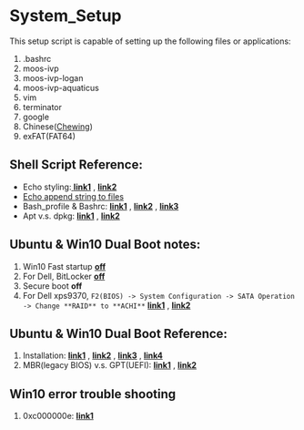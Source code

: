 # **System_Setup**

This setup script is capable of setting up the following files or applications: 

1. .bashrc
2. moos-ivp
3. moos-ivp-logan
4. moos-ivp-aquaticus
5. vim
6. terminator
7. google
8. Chinese([Chewing][18])
9. exFAT(FAT64)

## Shell Script Reference:

 * Echo styling:[ **link1**][0] , [**link2**][5]
 * [Echo append string to files][1]
 * Bash_profile & Bashrc: [**link1**][2] , [**link2**][3] , [**link3**][4]
 * Apt v.s. dpkg: [**link1**][6] , [**link2**][7]

[0]:    https://misc.flogisoft.com/bash/tip_colors_and_formatting
[1]:    https://www.itread01.com/p/1386169.html
[2]:    http://www.joshstaiger.org/archives/2005/07/bash_profile_vs.html
[3]:	http://jamestw.logdown.com/posts/283485--bash-profile-bashrc-difference
[4]:	https://www.itread01.com/p/203281.html
[5]:	https://blog.csdn.net/solan8/article/details/70172074
[6]:	https://herb123456.pixnet.net/blog/post/1009880
[7]:	https://www.itread01.com/content/1548652698.html

## Ubuntu & Win10 Dual Boot notes:

1. Win10 Fast startup [**off**][8]
2. For Dell, BitLocker [**off**][9]
3. Secure boot **off**
4. For Dell xps9370, `F2(BIOS) -> System Configuration -> SATA Operation -> Change **RAID** to **ACHI**` [**link1**][10] , [**link2**][11]

[8]:	http://www.windows5.online/windows/w10/gywin10/201704/93351.html
[9]:	https://www.dell.com/support/article/tw/zh/twbsd1/sln302845/%E5%A6%82%E4%BD%95%E5%9C%A8-windows-%E4%B8%AD%E5%90%AF%E7%94%A8%E6%88%96%E7%A6%81%E7%94%A8-bitlocker?lang=zh
[10]:	https://www.itread01.com/p/127721.html
[11]:	https://www.itread01.com/p/164032.html

## Ubuntu & Win10 Dual Boot Reference:

1. Installation: [**link1**][12] , [**link2**][13] , [**link3**][14] , [**link4**][15]
2. MBR(legacy BIOS) v.s. GPT(UEFI): [**link1**][16] , [**link2**][17]

[12]:	https://medium.com/caesars-study-review-on-web-development/win10-and-ubuntu-%E9%9B%99%E7%B3%BB%E7%B5%B1%E5%AE%89%E8%A3%9D%E7%AD%86%E8%A8%98-bc824bef7fb4
[13]:	https://min-sheng.github.io/teaching/UEFI_%E9%9B%99%E7%A1%AC%E7%A2%9F%E5%AE%89%E8%A3%9D_Win-10_x_Ubuntu_16.04_%E9%9B%99%E7%B3%BB%E7%B5%B1%E6%95%99%E5%AD%B8/
[14]:	https://medium.com/ai%E5%8F%8D%E6%96%97%E5%9F%8E/ubuntu-%E5%AE%89%E8%A3%9Dwin10-ubunto18-04-%E9%9B%99%E7%B3%BB%E7%B5%B1-a53870382df6
[15]:	https://www.itzgeek.com/how-tos/linux/ubuntu-how-tos/how-to-install-ubuntu-18-04-alongside-with-windows-10-or-8-in-dual-boot.html
[16]:	https://kknews.cc/news/226xq3z.html
[17]:	https://kknews.cc/zh-tw/news/x22klbg.html
[18]: https://medium.com/@racktar7743/ubuntu-%E5%9C%A8-ubuntu-18-04-%E4%B8%AD%E6%96%B0%E5%A2%9E%E6%96%B0%E9%85%B7%E9%9F%B3%E8%BC%B8%E5%85%A5%E6%B3%95-4aa85782f656

## Win10 error trouble shooting

1. 0xc000000e: [ **link1**][19]

[19]: https://www.reneelab.net/win10-start-0xc000000e.html?fbclid=IwAR29UkrvG_E5iFp1h8SiQ17EKjlEcBn62mTFYqd6cN36FUW8o4JWf5zBtZQ
